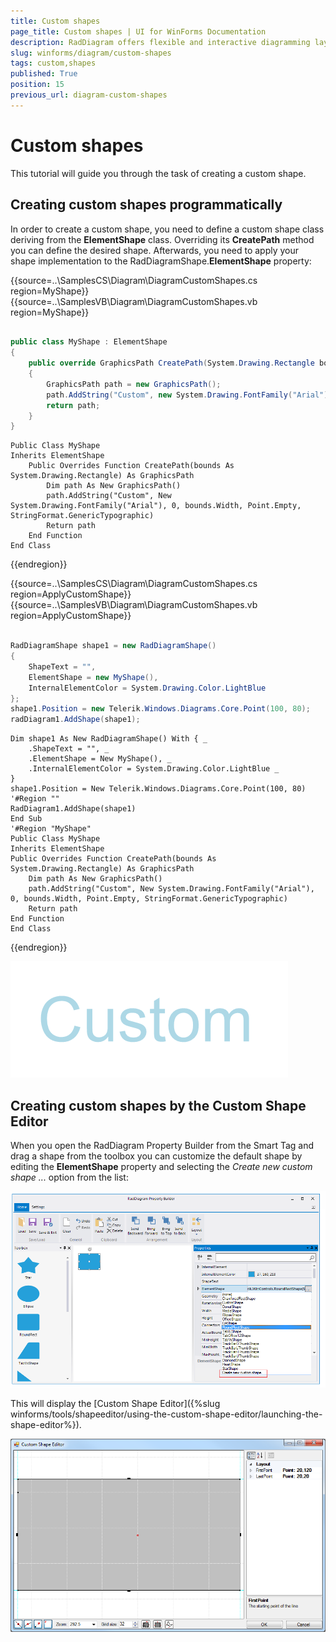 ```yaml
---
title: Custom shapes
page_title: Custom shapes | UI for WinForms Documentation
description: RadDiagram offers flexible and interactive diagramming layouts for your rich data-visualization applications. 
slug: winforms/diagram/custom-shapes
tags: custom,shapes
published: True
position: 15
previous_url: diagram-custom-shapes
---
```


# Custom shapes



This tutorial will guide you through the task of creating a custom shape.

## Creating custom shapes programmatically

In order to create a custom shape, you need to define a custom shape class deriving from the __ElementShape__ class. Overriding its __CreatePath__ method you can define the desired shape. Afterwards, you need to apply your shape implementation to the RadDiagramShape.__ElementShape__ property: 

{{source=..\SamplesCS\Diagram\DiagramCustomShapes.cs region=MyShape}} 
{{source=..\SamplesVB\Diagram\DiagramCustomShapes.vb region=MyShape}} 

````C#
    
public class MyShape : ElementShape
{
    public override GraphicsPath CreatePath(System.Drawing.Rectangle bounds)
    {
        GraphicsPath path = new GraphicsPath();
        path.AddString("Custom", new System.Drawing.FontFamily("Arial"), 0, bounds.Width, Point.Empty, StringFormat.GenericTypographic);
        return path;
    }
}

````
````VB.NET
Public Class MyShape
Inherits ElementShape
    Public Overrides Function CreatePath(bounds As System.Drawing.Rectangle) As GraphicsPath
        Dim path As New GraphicsPath()
        path.AddString("Custom", New System.Drawing.FontFamily("Arial"), 0, bounds.Width, Point.Empty, StringFormat.GenericTypographic)
        Return path
    End Function
End Class

````

{{endregion}} 
 

{{source=..\SamplesCS\Diagram\DiagramCustomShapes.cs region=ApplyCustomShape}} 
{{source=..\SamplesVB\Diagram\DiagramCustomShapes.vb region=ApplyCustomShape}} 

````C#
            
RadDiagramShape shape1 = new RadDiagramShape()
{
    ShapeText = "",
    ElementShape = new MyShape(),
    InternalElementColor = System.Drawing.Color.LightBlue
};
shape1.Position = new Telerik.Windows.Diagrams.Core.Point(100, 80);
radDiagram1.AddShape(shape1);

````
````VB.NET
Dim shape1 As New RadDiagramShape() With { _
    .ShapeText = "", _
    .ElementShape = New MyShape(), _
    .InternalElementColor = System.Drawing.Color.LightBlue _
}
shape1.Position = New Telerik.Windows.Diagrams.Core.Point(100, 80)
'#Region ""
RadDiagram1.AddShape(shape1)
End Sub
'#Region "MyShape"
Public Class MyShape
Inherits ElementShape
Public Overrides Function CreatePath(bounds As System.Drawing.Rectangle) As GraphicsPath
    Dim path As New GraphicsPath()
    path.AddString("Custom", New System.Drawing.FontFamily("Arial"), 0, bounds.Width, Point.Empty, StringFormat.GenericTypographic)
    Return path
End Function
End Class

````

{{endregion}} 


![diagram-custom-shapes 001](images/diagram-custom-shapes001.png)

## Creating custom shapes by the Custom Shape Editor

When you open the RadDiagram Property Builder from the Smart Tag and drag a shape from the toolbox you can customize the default shape  by editing the __ElementShape__ property and selecting the *Create new custom shape ...* option from the list:

![diagram-custom-shapes 002](images/diagram-custom-shapes002.png)

This will display the [Custom Shape Editor]({%slug winforms/tools/shapeeditor/using-the-custom-shape-editor/launching-the-shape-editor%}).
        
![diagram-custom-shapes 003](images/diagram-custom-shapes003.png)

